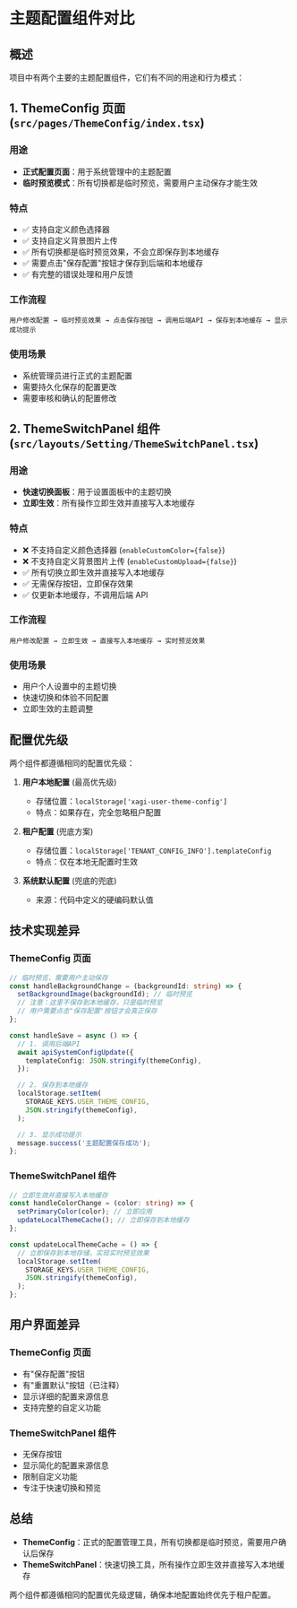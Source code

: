 # 主题配置组件对比

## 概述

项目中有两个主要的主题配置组件，它们有不同的用途和行为模式：

## 1. ThemeConfig 页面 (`src/pages/ThemeConfig/index.tsx`)

### 用途

- **正式配置页面**：用于系统管理中的主题配置
- **临时预览模式**：所有切换都是临时预览，需要用户主动保存才能生效

### 特点

- ✅ 支持自定义颜色选择器
- ✅ 支持自定义背景图片上传
- ✅ 所有切换都是临时预览效果，不会立即保存到本地缓存
- ✅ 需要点击"保存配置"按钮才保存到后端和本地缓存
- ✅ 有完整的错误处理和用户反馈

### 工作流程

```
用户修改配置 → 临时预览效果 → 点击保存按钮 → 调用后端API → 保存到本地缓存 → 显示成功提示
```

### 使用场景

- 系统管理员进行正式的主题配置
- 需要持久化保存的配置更改
- 需要审核和确认的配置修改

## 2. ThemeSwitchPanel 组件 (`src/layouts/Setting/ThemeSwitchPanel.tsx`)

### 用途

- **快速切换面板**：用于设置面板中的主题切换
- **立即生效**：所有操作立即生效并直接写入本地缓存

### 特点

- ❌ 不支持自定义颜色选择器 (`enableCustomColor={false}`)
- ❌ 不支持自定义背景图片上传 (`enableCustomUpload={false}`)
- ✅ 所有切换立即生效并直接写入本地缓存
- ✅ 无需保存按钮，立即保存效果
- ✅ 仅更新本地缓存，不调用后端 API

### 工作流程

```
用户修改配置 → 立即生效 → 直接写入本地缓存 → 实时预览效果
```

### 使用场景

- 用户个人设置中的主题切换
- 快速切换和体验不同配置
- 立即生效的主题调整

## 配置优先级

两个组件都遵循相同的配置优先级：

1. **用户本地配置** (最高优先级)

   - 存储位置：`localStorage['xagi-user-theme-config']`
   - 特点：如果存在，完全忽略租户配置

2. **租户配置** (兜底方案)

   - 存储位置：`localStorage['TENANT_CONFIG_INFO'].templateConfig`
   - 特点：仅在本地无配置时生效

3. **系统默认配置** (兜底的兜底)
   - 来源：代码中定义的硬编码默认值

## 技术实现差异

### ThemeConfig 页面

```typescript
// 临时预览，需要用户主动保存
const handleBackgroundChange = (backgroundId: string) => {
  setBackgroundImage(backgroundId); // 临时预览
  // 注意：这里不保存到本地缓存，只是临时预览
  // 用户需要点击"保存配置"按钮才会真正保存
};

const handleSave = async () => {
  // 1. 调用后端API
  await apiSystemConfigUpdate({
    templateConfig: JSON.stringify(themeConfig),
  });

  // 2. 保存到本地缓存
  localStorage.setItem(
    STORAGE_KEYS.USER_THEME_CONFIG,
    JSON.stringify(themeConfig),
  );

  // 3. 显示成功提示
  message.success('主题配置保存成功');
};
```

### ThemeSwitchPanel 组件

```typescript
// 立即生效并直接写入本地缓存
const handleColorChange = (color: string) => {
  setPrimaryColor(color); // 立即应用
  updateLocalThemeCache(); // 立即保存到本地缓存
};

const updateLocalThemeCache = () => {
  // 立即保存到本地存储，实现实时预览效果
  localStorage.setItem(
    STORAGE_KEYS.USER_THEME_CONFIG,
    JSON.stringify(themeConfig),
  );
};
```

## 用户界面差异

### ThemeConfig 页面

- 有"保存配置"按钮
- 有"重置默认"按钮（已注释）
- 显示详细的配置来源信息
- 支持完整的自定义功能

### ThemeSwitchPanel 组件

- 无保存按钮
- 显示简化的配置来源信息
- 限制自定义功能
- 专注于快速切换和预览

## 总结

- **ThemeConfig**：正式的配置管理工具，所有切换都是临时预览，需要用户确认后保存
- **ThemeSwitchPanel**：快速切换工具，所有操作立即生效并直接写入本地缓存

两个组件都遵循相同的配置优先级逻辑，确保本地配置始终优先于租户配置。
